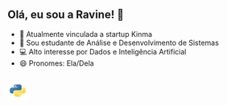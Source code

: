 ## Olá, eu sou a Ravine! 👋

- 🔭 Atualmente vinculada a startup Kinma
- 🌱 Sou estudante de Análise e Desenvolvimento de Sistemas
- 💻 Alto interesse por Dados e Inteligência Artificial
- 😄 Pronomes: Ela/Dela
<div style="display: inline_block"><br>
  <img align="center" alt="Rafa-Python" height="30" width="40" src="https://raw.githubusercontent.com/devicons/devicon/master/icons/python/python-original.svg">
</div>

##

